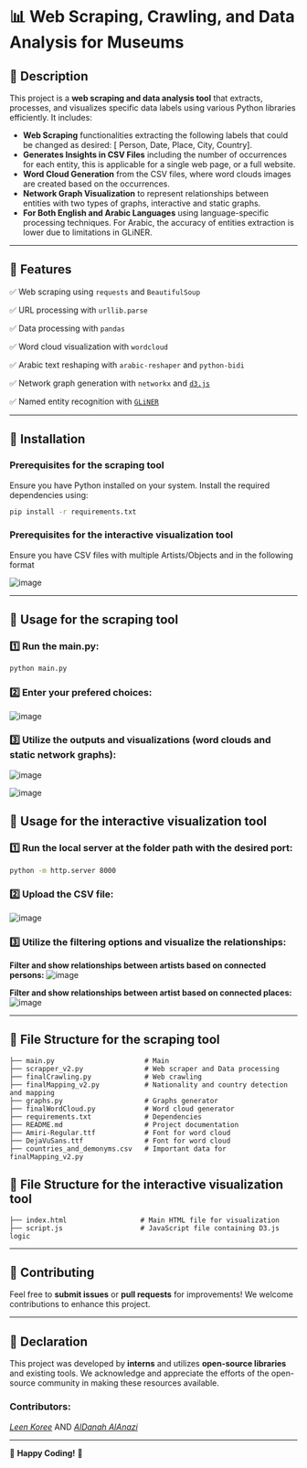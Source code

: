 # 📊 Web Scraping, Crawling, and Data Analysis for Museums

## 📝 Description

This project is a **web scraping and data analysis tool** that extracts, processes, and visualizes specific data labels using various Python libraries efficiently. It includes:
- **Web Scraping** functionalities extracting the following labels that could be changed as desired: [ Person, Date, Place, City, Country].
- **Generates Insights in CSV Files** including the number of occurrences for each entity, this is applicable for a single web page, or a full website.
- **Word Cloud Generation** from the CSV files, where word clouds images are created based on the occurrences.
- **Network Graph Visualization** to represent relationships between entities with two types of graphs, interactive and static graphs.
- **For Both English and Arabic Languages** using language-specific processing techniques. For Arabic, the accuracy of entities extraction is lower due to limitations in GLiNER.

---

## 🚀 Features

✅ Web scraping using `requests` and `BeautifulSoup`

✅ URL processing with `urllib.parse`

✅ Data processing with `pandas`

✅ Word cloud visualization with `wordcloud`

✅ Arabic text reshaping with `arabic-reshaper` and `python-bidi`

✅ Network graph generation with `networkx` and [`d3.js`](https://observablehq.com/@d3/gallery?utm_source=d3js-org&utm_medium=hero&utm_campaign=try-observable)

✅ Named entity recognition with [`GLiNER`](https://github.com/urchade/GLiNER)

---

## 🔧 Installation

### Prerequisites for the scraping tool
Ensure you have Python installed on your system. Install the required dependencies using:

```sh
pip install -r requirements.txt
```

### Prerequisites for the interactive visualization tool
Ensure you have CSV files with multiple Artists/Objects and in the following format

![image](https://github.com/user-attachments/assets/6593f809-715c-4596-8d55-bf84c25d9dfe)

---

## 📌 Usage for the scraping tool

### 1️⃣ Run the main.py:
```sh
python main.py
```

### 2️⃣ Enter your prefered choices:
![image](https://github.com/user-attachments/assets/51639781-a30c-48f9-89a0-8bfa4ec58e5e)


### 3️⃣ Utilize the outputs and visualizations (word clouds and static network graphs):
![image](https://github.com/user-attachments/assets/955250a6-545e-4f65-9afd-a8c17e248636)

![image](https://github.com/user-attachments/assets/19c903eb-59f5-428c-9fe3-6161bb4f0f11)


## 📌 Usage for the interactive visualization tool

### 1️⃣ Run the local server at the folder path with the desired port:
```sh
python -m http.server 8000
```

### 2️⃣ Upload the CSV file:
![image](https://github.com/user-attachments/assets/e54a1512-03af-4a46-9052-d2884459ffcf)


### 3️⃣ Utilize the filtering options and visualize the relationships:
**Filter and show relationships between artists based on connected persons:**
![image](https://github.com/user-attachments/assets/1525ecb5-517f-42b2-aaa5-c8ba158661a1)

**Filter and show relationships between artist based on connected places:**
![image](https://github.com/user-attachments/assets/f9355742-221b-48fb-9bd7-89a77cc7e1f2)

---

## 📂 File Structure for the scraping tool

```
├── main.py                      # Main
├── scrapper_v2.py               # Web scraper and Data processing
├── finalCrawling.py             # Web crawling
├── finalMapping_v2.py           # Nationality and country detection and mapping
├── graphs.py                    # Graphs generator
├── finalWordCloud.py            # Word cloud generator
├── requirements.txt             # Dependencies
├── README.md                    # Project documentation
├── Amiri-Regular.ttf            # Font for word cloud
├── DejaVuSans.ttf               # Font for word cloud
├── countries_and_demonyms.csv   # Important data for finalMapping_v2.py 
```

## 📂 File Structure for the interactive visualization tool

```
├── index.html                  # Main HTML file for visualization
├── script.js                   # JavaScript file containing D3.js logic 
```
---

## 🤝 Contributing
Feel free to **submit issues** or **pull requests** for improvements! We welcome contributions to enhance this project.

---

## 📢 Declaration

This project was developed by **interns** and utilizes **open-source libraries** and existing tools. We acknowledge and appreciate the efforts of the open-source community in making these resources available.

### Contributors:
*[Leen Koree](https://github.com/Leen-koree)* AND *[AlDanah AlAnazi](https://github.com/AlDanah-QM)*

---

🔗 **Happy Coding!** 🚀
